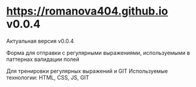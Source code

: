 # https://romanova404.github.io v0.0.4

Актуальная версия v0.0.4

Форма для отправки с регулярными выражениями, используемыми в паттернах валидации полей

Для тренировки регулярных выражений и GIT
Используемые технологии: HTML, CSS, JS, GIT



